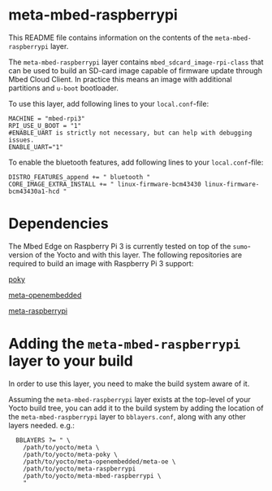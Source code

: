 # meta-mbed-raspberrypi

This README file contains information on the contents of the
`meta-mbed-raspberrypi` layer.

The `meta-mbed-raspberrypi` layer contains `mbed_sdcard_image-rpi-class`
that can be used to build an SD-card image capable of firmware update through
Mbed Cloud Client. In practice this means an image with additional partitions
and `u-boot` bootloader.

To use this layer, add following lines to your `local.conf`-file:

```
MACHINE = "mbed-rpi3"
RPI_USE_U_BOOT = "1"
#ENABLE_UART is strictly not necessary, but can help with debugging issues.
ENABLE_UART="1"
```

To enable the bluetooth features, add following lines to your `local.conf`-file:

```
DISTRO_FEATURES_append += " bluetooth "
CORE_IMAGE_EXTRA_INSTALL += " linux-firmware-bcm43430 linux-firmware-bcm43430a1-hcd "
```

# Dependencies

The Mbed Edge on Raspberry Pi 3 is currently tested on top of the `sumo`-version
of the Yocto and with this layer. The following repositories are required to build
an image with Raspberry Pi 3 support:

[poky](https://git.yoctoproject.org/cgit/cgit.cgi/poky/)

[meta-openembedded](http://cgit.openembedded.org/meta-openembedded/)

[meta-raspberrypi](https://git.yoctoproject.org/cgit/cgit.cgi/meta-raspberrypi/)

# Adding the `meta-mbed-raspberrypi` layer to your build

In order to use this layer, you need to make the build system aware of
it.

Assuming the `meta-mbed-raspberrypi` layer exists at the top-level of your
Yocto build tree, you can add it to the build system by adding the
location of the `meta-mbed-raspberrypi` layer to `bblayers.conf`,
along with any other layers needed. e.g.:

```
  BBLAYERS ?= " \
    /path/to/yocto/meta \
    /path/to/yocto/meta-poky \
    /path/to/yocto/meta-openembedded/meta-oe \
    /path/to/yocto/meta-raspberrypi
    /path/to/yocto/meta-mbed-raspberrypi \
    "
```
